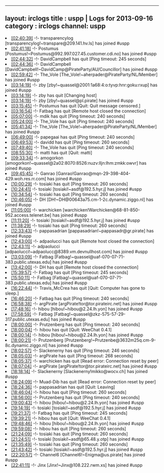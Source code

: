 
---
layout: irclogs
title : uspp | Logs for 2013-09-16
category : irclogs
channel: uspp
---
<li class="logitem"><a href="#02:40:39" name="02:40:39" class="time">[02:40:39]</a> -!- <span class="join">transparencylog</span> [transparencylog!~transpare@209.141.hv.ls] has joined #uspp </li>
<li class="logitem"><a href="#02:41:18" name="02:41:18" class="time">[02:41:18]</a> -!- <span class="join">Postumus</span> [Postumus!~Postumus@992.997.027.45.customer.cdi.no] has joined #uspp </li>
<li class="logitem"><a href="#02:44:32" name="02:44:32" class="time">[02:44:32]</a> -!- <span class="quit">DavidCampbell</span> has quit [Ping timeout: 245 seconds] </li>
<li class="logitem"><a href="#02:44:36" name="02:44:36" class="time">[02:44:36]</a> -!- <span class="join">DavidCampbell</span> [DavidCampbell!~DavidCamp@PirateParty/AU/Councillor] has joined #uspp </li>
<li class="logitem"><a href="#02:59:42" name="02:59:42" class="time">[02:59:42]</a> -!- <span class="join">The_Vole</span> [The_Vole!~aherpader@PirateParty/NL/Member] has joined #uspp </li>
<li class="logitem"><a href="#03:14:19" name="03:14:19" class="time">[03:14:19]</a> -!- <span class="join">zby</span> [zby!~quassel@2001:1a68:4:o:tyvp:hnr:goku:rxup] has joined #uspp </li>
<li class="logitem"><a href="#03:14:19" name="03:14:19" class="time">[03:14:19]</a> -!- <span class="quit">zby</span> has quit [Changing host] </li>
<li class="logitem"><a href="#03:14:19" name="03:14:19" class="time">[03:14:19]</a> -!- <span class="join">zby</span> [zby!~quassel@pl.pirate] has joined #uspp </li>
<li class="logitem"><a href="#03:15:45" name="03:15:45" class="time">[03:15:45]</a> -!- <span class="quit">Postumus</span> has quit [Quit: Quit message censored.] </li>
<li class="logitem"><a href="#03:16:54" name="03:16:54" class="time">[03:16:54]</a> -!- <span class="quit">Fatbag</span> has quit [Remote host closed the connection] </li>
<li class="logitem"><a href="#05:07:00" name="05:07:00" class="time">[05:07:00]</a> -!- <span class="quit">mdik</span> has quit [Ping timeout: 240 seconds] </li>
<li class="logitem"><a href="#05:24:00" name="05:24:00" class="time">[05:24:00]</a> -!- <span class="quit">The_Vole</span> has quit [Ping timeout: 240 seconds] </li>
<li class="logitem"><a href="#05:41:34" name="05:41:34" class="time">[05:41:34]</a> -!- <span class="join">The_Vole</span> [The_Vole!~aherpader@PirateParty/NL/Member] has joined #uspp </li>
<li class="logitem"><a href="#06:49:00" name="06:49:00" class="time">[06:49:00]</a> -!- <span class="quit">papegaai</span> has quit [Ping timeout: 240 seconds] </li>
<li class="logitem"><a href="#06:49:53" name="06:49:53" class="time">[06:49:53]</a> -!- <span class="quit">davidd</span> has quit [Ping timeout: 260 seconds] </li>
<li class="logitem"><a href="#07:49:40" name="07:49:40" class="time">[07:49:40]</a> -!- <span class="quit">The_Vole</span> has quit [Ping timeout: 240 seconds] </li>
<li class="logitem"><a href="#08:55:30" name="08:55:30" class="time">[08:55:30]</a> -!- <span class="quit">matti</span> has quit [Quit: matti] </li>
<li class="logitem"><a href="#09:33:34" name="09:33:34" class="time">[09:33:34]</a> -!- <span class="join">amogorkon</span> [amogorkon!~quassel@2a02:8070:8526:nuzv:lljn:lhm:zmkk:owvr] has joined #uspp </li>
<li class="logitem"><a href="#09:45:45" name="09:45:45" class="time">[09:45:45]</a> -!- <span class="join">Ganrao</span> [Ganrao!Ganrao@mqn-29-398-404-429.woh.res.rr.com] has joined #uspp </li>
<li class="logitem"><a href="#10:00:29" name="10:00:29" class="time">[10:00:29]</a> -!- <span class="quit">tosiaki</span> has quit [Ping timeout: 260 seconds] </li>
<li class="logitem"><a href="#10:24:41" name="10:24:41" class="time">[10:24:41]</a> -!- <span class="join">tosiaki</span> [tosiaki!~asdf@192.5.hyr.j] has joined #uspp </li>
<li class="logitem"><a href="#10:34:54" name="10:34:54" class="time">[10:34:54]</a> -!- <span class="quit">tosiaki</span> has quit [Ping timeout: 260 seconds] </li>
<li class="logitem"><a href="#10:46:05" name="10:46:05" class="time">[10:46:05]</a> -!- <span class="join">DH</span> [DH!~DH@00643a75.cm-1-2c.dynamic.ziggo.nl] has joined #uspp </li>
<li class="logitem"><a href="#11:05:00" name="11:05:00" class="time">[11:05:00]</a> -!- <span class="join">warchicken</span> [warchicken!Warchicken@68-81-850-952.access.telenet.be] has joined #uspp </li>
<li class="logitem"><a href="#11:11:20" name="11:11:20" class="time">[11:11:20]</a> -!- <span class="join">tosiaki</span> [tosiaki!~asdf@192.5.hyr.j] has joined #uspp </li>
<li class="logitem"><a href="#11:38:29" name="11:38:29" class="time">[11:38:29]</a> -!- <span class="quit">tosiaki</span> has quit [Ping timeout: 260 seconds] </li>
<li class="logitem"><a href="#12:33:43" name="12:33:43" class="time">[12:33:43]</a> -!- <span class="join">pappasadrian</span> [pappasadrian!~pappasadr@gr.pirate] has joined #uspp </li>
<li class="logitem"><a href="#12:43:00" name="12:43:00" class="time">[12:43:00]</a> -!- <span class="quit">adpaolucci</span> has quit [Remote host closed the connection] </li>
<li class="logitem"><a href="#12:43:11" name="12:43:11" class="time">[12:43:11]</a> -!- <span class="join">adpaolucci</span> [adpaolucci!~adpaolucc@8389.vm.devnullhost.com] has joined #uspp </li>
<li class="logitem"><a href="#13:03:09" name="13:03:09" class="time">[13:03:09]</a> -!- <span class="join">Fatbag</span> [Fatbag!~quassel@uaf-070-07-71-383.public.utexas.edu] has joined #uspp </li>
<li class="logitem"><a href="#13:42:00" name="13:42:00" class="time">[13:42:00]</a> -!- <span class="quit">DH</span> has quit [Remote host closed the connection] </li>
<li class="logitem"><a href="#15:39:57" name="15:39:57" class="time">[15:39:57]</a> -!- <span class="quit">Fatbag</span> has quit [Ping timeout: 245 seconds] </li>
<li class="logitem"><a href="#15:50:11" name="15:50:11" class="time">[15:50:11]</a> -!- <span class="join">Fatbag</span> [Fatbag!~quassel@uaf-070-07-71-383.public.utexas.edu] has joined #uspp </li>
<li class="logitem"><a href="#16:22:44" name="16:22:44" class="time">[16:22:44]</a> -!- <span class="quit">Travis_McCrea</span> has quit [Quit: Computer has gone to sleep.] </li>
<li class="logitem"><a href="#16:46:20" name="16:46:20" class="time">[16:46:20]</a> -!- <span class="quit">Fatbag</span> has quit [Ping timeout: 240 seconds] </li>
<li class="logitem"><a href="#16:58:38" name="16:58:38" class="time">[16:58:38]</a> -!- <span class="join">argPirate</span> [argPirate!tor@tor.pirateirc.net] has joined #uspp </li>
<li class="logitem"><a href="#17:48:16" name="17:48:16" class="time">[17:48:16]</a> -!- <span class="join">hibou</span> [hibou!~hibou@2.24.lh.yon] has joined #uspp </li>
<li class="logitem"><a href="#17:58:59" name="17:58:59" class="time">[17:58:59]</a> -!- <span class="join">Fatbag</span> [Fatbag!~quassel@zkz-575-57-29-317.public.utexas.edu] has joined #uspp </li>
<li class="logitem"><a href="#18:00:00" name="18:00:00" class="time">[18:00:00]</a> -!- <span class="quit">Prutzenberg</span> has quit [Ping timeout: 240 seconds] </li>
<li class="logitem"><a href="#18:00:04" name="18:00:04" class="time">[18:00:04]</a> -!- <span class="quit">hibou</span> has quit [Quit: WeeChat 0.4.1] </li>
<li class="logitem"><a href="#18:00:14" name="18:00:14" class="time">[18:00:14]</a> -!- <span class="join">hibou</span> [hibou!~hibou@2.24.lh.yon] has joined #uspp </li>
<li class="logitem"><a href="#18:00:21" name="18:00:21" class="time">[18:00:21]</a> -!- <span class="join">Prutzenberg</span> [Prutzenberg!~Prutzenbe@3632m25q.cm-9-8c.dynamic.ziggo.nl] has joined #uspp </li>
<li class="logitem"><a href="#18:02:57" name="18:02:57" class="time">[18:02:57]</a> -!- <span class="quit">Slackenerny</span> has quit [Ping timeout: 246 seconds] </li>
<li class="logitem"><a href="#18:05:03" name="18:05:03" class="time">[18:05:03]</a> -!- <span class="quit">argPirate</span> has quit [Ping timeout: 268 seconds] </li>
<li class="logitem"><a href="#18:05:37" name="18:05:37" class="time">[18:05:37]</a> -!- <span class="quit">warchicken</span> has quit [Read error: Connection reset by peer] </li>
<li class="logitem"><a href="#18:07:04" name="18:07:04" class="time">[18:07:04]</a> -!- <span class="join">argPirate</span> [argPirate!tor@tor.pirateirc.net] has joined #uspp </li>
<li class="logitem"><a href="#18:18:14" name="18:18:14" class="time">[18:18:14]</a> -!- <span class="join">Slackenerny</span> [Slackenerny!mikko@wocv.ch] has joined #uspp </li>
<li class="logitem"><a href="#18:24:09" name="18:24:09" class="time">[18:24:09]</a> -!- <span class="quit">Muad-Dib</span> has quit [Read error: Connection reset by peer] </li>
<li class="logitem"><a href="#18:24:36" name="18:24:36" class="time">[18:24:36]</a> -!- <span class="quit">pappasadrian</span> has quit [Quit: Leaving] </li>
<li class="logitem"><a href="#18:46:04" name="18:46:04" class="time">[18:46:04]</a> -!- <span class="quit">hibou</span> has quit [Ping timeout: 260 seconds] </li>
<li class="logitem"><a href="#18:56:00" name="18:56:00" class="time">[18:56:00]</a> -!- <span class="quit">Prutzenberg</span> has quit [Ping timeout: 240 seconds] </li>
<li class="logitem"><a href="#19:00:43" name="19:00:43" class="time">[19:00:43]</a> -!- <span class="join">hibou</span> [hibou!~hibou@2.24.lh.yon] has joined #uspp </li>
<li class="logitem"><a href="#19:14:19" name="19:14:19" class="time">[19:14:19]</a> -!- <span class="join">tosiaki</span> [tosiaki!~asdf@192.5.hyr.j] has joined #uspp </li>
<li class="logitem"><a href="#19:21:37" name="19:21:37" class="time">[19:21:37]</a> -!- <span class="quit">Fatbag</span> has quit [Ping timeout: 245 seconds] </li>
<li class="logitem"><a href="#19:39:21" name="19:39:21" class="time">[19:39:21]</a> -!- <span class="quit">hibou</span> has quit [Quit: WeeChat 0.4.1] </li>
<li class="logitem"><a href="#19:48:46" name="19:48:46" class="time">[19:48:46]</a> -!- <span class="join">hibou</span> [hibou!~hibou@2.24.lh.yon] has joined #uspp </li>
<li class="logitem"><a href="#19:59:08" name="19:59:08" class="time">[19:59:08]</a> -!- <span class="quit">hibou</span> has quit [Ping timeout: 260 seconds] </li>
<li class="logitem"><a href="#21:24:09" name="21:24:09" class="time">[21:24:09]</a> -!- <span class="quit">tosiaki</span> has quit [Ping timeout: 260 seconds] </li>
<li class="logitem"><a href="#21:24:51" name="21:24:51" class="time">[21:24:51]</a> -!- <span class="join">tosiaki</span> [tosiaki!~asdf@65.48.y.otp] has joined #uspp </li>
<li class="logitem"><a href="#21:35:49" name="21:35:49" class="time">[21:35:49]</a> -!- <span class="quit">tosiaki</span> has quit [Ping timeout: 260 seconds] </li>
<li class="logitem"><a href="#21:43:42" name="21:43:42" class="time">[21:43:42]</a> -!- <span class="join">tosiaki</span> [tosiaki!~asdf@192.5.hyr.j] has joined #uspp </li>
<li class="logitem"><a href="#22:20:57" name="22:20:57" class="time">[22:20:57]</a> -!- <span class="join">Channel6</span> [Channel6!~Enigma@us.pirate] has joined #uspp </li>
<li class="logitem"><a href="#22:41:11" name="22:41:11" class="time">[22:41:11]</a> -!- <span class="join">Jinx</span> [Jinx!~Jinx@108.222.rwm.xs] has joined #uspp </li>


